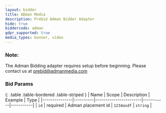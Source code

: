```yaml
---
layout: bidder
title: ADman Media
description: Prebid Adman Bidder Adapter
hide: true
biddercode: adman
gdpr_supported: true
media_types: banner, video
---
```


### Note:

The Adman Bidding adapter requires setup before beginning. Please contact us at prebid@admanmedia.com

### Bid Params

{: .table .table-bordered .table-striped }
| Name          | Scope    | Description           | Example   | Type      |
|---------------|----------|-----------------------|-----------|-----------|
| `id`      | required | Adman placement id         | `1234asdf`    | `string` |

